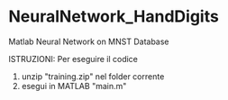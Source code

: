 # NeuralNetwork_HandDigits
 Matlab Neural Network on MNST Database

ISTRUZIONI:
Per eseguire il codice

1) unzip "training.zip" nel folder corrente
2) esegui in MATLAB "main.m"
